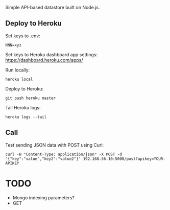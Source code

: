 Simple API-based datastore built on Node.js.

Deploy to Heroku
----------------

Set keys to .env:

	NNN=xyz

Set keys to Heroku dashboard app settings: https://dashboard.heroku.com/apps/

Run locally:

	heroku local

Deploy to Heroku:

	git push heroku master

Tail Heroku logs:

	heroku logs --tail

Call
----

Test sending JSON data with POST using Curl:

    curl -H "Content-Type: application/json" -X POST -d '{"key":"value","key2":"value2"}' 192.168.56.10:5000/post?apikey=YOUR-APIKEY

TODO
====

- Mongo indexing parameters?
- GET


